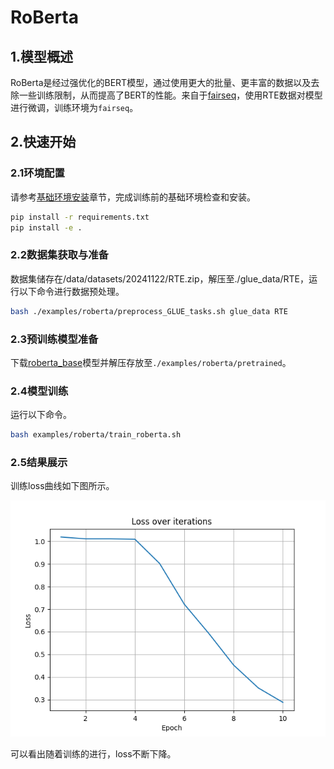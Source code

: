 # RoBerta

## 1.模型概述

RoBerta是经过强优化的BERT模型，通过使用更大的批量、更丰富的数据以及去除一些训练限制，从而提高了BERT的性能。来自于[fairseq](https://github.com/facebookresearch/fairseq/tree/v0.10.2)，使用RTE数据对模型进行微调，训练环境为`fairseq`。

## 2.快速开始

### 2.1环境配置

请参考[基础环境安装](https://gitee.com/tecorigin/modelzoo/blob/main/doc/Environment.md)章节，完成训练前的基础环境检查和安装。

```bash
pip install -r requirements.txt
pip install -e .
```

### 2.2数据集获取与准备

数据集储存在/data/datasets/20241122/RTE.zip，解压至./glue_data/RTE，运行以下命令进行数据预处理。
```bash
bash ./examples/roberta/preprocess_GLUE_tasks.sh glue_data RTE
```

### 2.3预训练模型准备

下载[roberta_base](https://dl.fbaipublicfiles.com/fairseq/models/roberta.base.tar.gz)模型并解压存放至`./examples/roberta/pretrained`。

### 2.4模型训练

运行以下命令。
```bash
bash examples/roberta/train_roberta.sh
```

### 2.5结果展示

训练loss曲线如下图所示。

![loss figure](loss.png)

可以看出随着训练的进行，loss不断下降。

